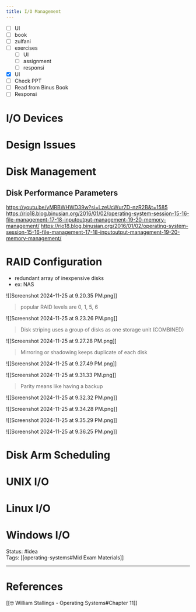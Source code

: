 ```yaml
---
title: I/O Management
---
```

- [ ] UI
- [ ] book
- [ ] zulfani
- [ ] exercises
	- [ ] UI
	- [ ] assignment
	- [ ] responsi

- [x] UI
- [ ] Check PPT
- [ ] Read from Binus Book
- [ ] Responsi
# I/O Devices
# Design Issues
# Disk Management
## Disk Performance Parameters
https://youtu.be/yMRBWHWD39w?si=LzeUcWur7D-nzR2B&t=1585 
https://rio18.blog.binusian.org/2016/01/02/operating-system-session-15-16-file-management-17-18-inputoutput-management-19-20-memory-management/
https://rio18.blog.binusian.org/2016/01/02/operating-system-session-15-16-file-management-17-18-inputoutput-management-19-20-memory-management/
# RAID Configuration
- redundant array of inexpensive disks
- ex: NAS

![[Screenshot 2024-11-25 at 9.20.35 PM.png]]

> popular RAID levels are 0, 1, 5, 6 

![[Screenshot 2024-11-25 at 9.23.26 PM.png]]

> Disk striping uses a group of disks as one storage unit (COMBINED)

![[Screenshot 2024-11-25 at 9.27.28 PM.png]]

> Mirroring or shadowing keeps duplicate of each disk

![[Screenshot 2024-11-25 at 9.27.49 PM.png]]

![[Screenshot 2024-11-25 at 9.31.33 PM.png]]

> Parity means like having a backup  

![[Screenshot 2024-11-25 at 9.32.32 PM.png]]

![[Screenshot 2024-11-25 at 9.34.28 PM.png]]

![[Screenshot 2024-11-25 at 9.35.29 PM.png]]

![[Screenshot 2024-11-25 at 9.36.25 PM.png]]
# Disk Arm Scheduling

# UNIX I/O

# Linux I/O

# Windows I/O


Status: #idea  
Tags: [[operating-systems#Mid Exam Materials]]

---
# References
[[🤓 William Stallings - Operating Systems#Chapter 11]]


